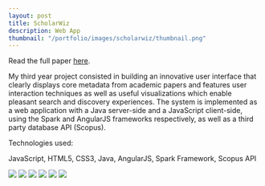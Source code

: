```yaml
---
layout: post
title: ScholarWiz
description: Web App
thumbnail: "/portfolio/images/scholarwiz/thumbnail.png"
---
```


Read the full paper <a href="{{ site.baseurl }}public/resources/Thesis.pdf" target="_blank">here</a>.

My third year project consisted in building an innovative user interface that clearly displays core metadata from academic papers and features user interaction techniques as well as useful visualizations which enable pleasant search and discovery experiences. The system is implemented as a web application with a Java server-side and a JavaScript client-side, using the Spark and AngularJS frameworks respectively, as well as a third party database API (Scopus).

Technologies used:

<p class="message">
  JavaScript, HTML5, CSS3, Java, AngularJS, Spark Framework, Scopus API
</p>

<div class="separator"></div>

<img src="{{ site.baseurl }}portfolio/images/scholarwiz/1.png" class="post-img">
<img src="{{ site.baseurl }}portfolio/images/scholarwiz/2.png" class="post-img">
<img src="{{ site.baseurl }}portfolio/images/scholarwiz/3.png" class="post-img">
<img src="{{ site.baseurl }}portfolio/images/scholarwiz/4.png" class="post-img">
<img src="{{ site.baseurl }}portfolio/images/scholarwiz/5.png" class="post-img">
<img src="{{ site.baseurl }}portfolio/images/scholarwiz/6.png" class="post-img">
